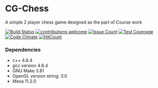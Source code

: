 # CG-Chess
A simple 2 player chess game designed as the part of Course work

[![Build Status](https://travis-ci.org/Amanskywalker/CG-Chess.svg?branch=master)](https://travis-ci.org/Amanskywalker/CG-Chess)
[![contributions welcome](https://img.shields.io/badge/contributions-welcome-brightgreen.svg?style=flat)](https://github.com/Amanskywalker/CG-Chess/issues)
[![Issue Count](https://codeclimate.com/github/Amanskywalker/CG-Chess/badges/issue_count.svg)](https://codeclimate.com/github/Amanskywalker/CG-Chess)
[![Test Coverage](https://codeclimate.com/github/Amanskywalker/CG-Chess/badges/coverage.svg)](https://codeclimate.com/github/Amanskywalker/CG-Chess/coverage)
[![Code Climate](https://codeclimate.com/github/Amanskywalker/CG-Chess/badges/gpa.svg)](https://codeclimate.com/github/Amanskywalker/CG-Chess)
[![HitCount](https://hitt.herokuapp.com/Amanskywalker/CG-Chess.svg)](https://github.com/Amanskywalker/CG-Chess)

### Dependencies
 - c++ 4.8.4
 - gcc version 4.8.4
 - GNU Make 3.81
 - OpenGL version string: 3.0
 - Mesa 11.2.0
